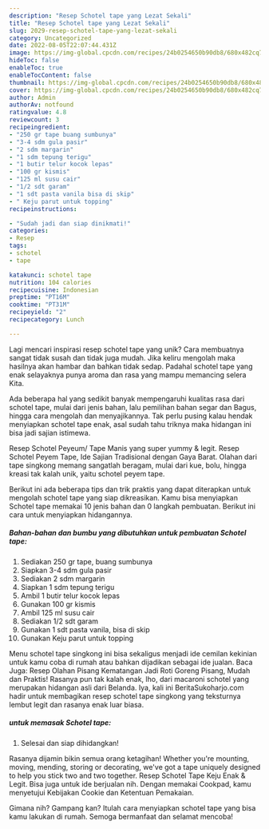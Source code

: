 ```yaml
---
description: "Resep Schotel tape yang Lezat Sekali"
title: "Resep Schotel tape yang Lezat Sekali"
slug: 2029-resep-schotel-tape-yang-lezat-sekali
category: Uncategorized
date: 2022-08-05T22:07:44.431Z
image: https://img-global.cpcdn.com/recipes/24b0254650b90db8/680x482cq70/schotel-tape-foto-resep-utama.jpg
hideToc: false
enableToc: true
enableTocContent: false
thumbnail: https://img-global.cpcdn.com/recipes/24b0254650b90db8/680x482cq70/schotel-tape-foto-resep-utama.jpg
cover: https://img-global.cpcdn.com/recipes/24b0254650b90db8/680x482cq70/schotel-tape-foto-resep-utama.jpg
author: Admin
authorAv: notfound
ratingvalue: 4.8
reviewcount: 3
recipeingredient:
- "250 gr tape buang sumbunya"
- "3-4 sdm gula pasir"
- "2 sdm margarin"
- "1 sdm tepung terigu"
- "1 butir telur kocok lepas"
- "100 gr kismis"
- "125 ml susu cair"
- "1/2 sdt garam"
- "1 sdt pasta vanila bisa di skip"
- " Keju parut untuk topping"
recipeinstructions:

- "Sudah jadi dan siap dinikmati!"
categories:
- Resep
tags:
- schotel
- tape

katakunci: schotel tape 
nutrition: 104 calories
recipecuisine: Indonesian
preptime: "PT16M"
cooktime: "PT31M"
recipeyield: "2"
recipecategory: Lunch

---
```





Lagi mencari inspirasi resep schotel tape yang unik? Cara membuatnya sangat tidak susah dan tidak juga mudah. Jika keliru mengolah maka hasilnya akan hambar dan bahkan tidak sedap. Padahal schotel tape yang enak selayaknya punya aroma dan rasa yang mampu memancing selera Kita.





Ada beberapa hal yang sedikit banyak mempengaruhi kualitas rasa dari schotel tape, mulai dari jenis bahan, lalu pemilihan bahan segar dan Bagus, hingga cara mengolah dan menyajikannya. Tak perlu pusing kalau hendak menyiapkan schotel tape enak,      asal sudah tahu triknya maka hidangan ini bisa jadi sajian istimewa.














Resep Schotel Peyeum/ Tape Manis yang super yummy &amp; legit. Resep Schotel Peyem Tape, Ide Sajian Tradisional dengan Gaya Barat. Olahan dari tape singkong memang sangatlah beragam, mulai dari kue, bolu, hingga kreasi tak kalah unik, yaitu schotel peyem tape.






Berikut ini ada beberapa tips dan trik praktis yang dapat diterapkan untuk mengolah schotel tape yang siap dikreasikan. Kamu bisa menyiapkan Schotel tape memakai 10 jenis bahan dan 0 langkah pembuatan. Berikut ini cara untuk menyiapkan hidangannya.

<!--inarticleads1-->

##### Bahan-bahan dan bumbu yang dibutuhkan untuk pembuatan Schotel tape:

1. Sediakan 250 gr tape, buang sumbunya
1. Siapkan 3-4 sdm gula pasir
1. Sediakan 2 sdm margarin
1. Siapkan 1 sdm tepung terigu
1. Ambil 1 butir telur kocok lepas
1. Gunakan 100 gr kismis
1. Ambil 125 ml susu cair
1. Sediakan 1/2 sdt garam
1. Gunakan 1 sdt pasta vanila, bisa di skip
1. Gunakan  Keju parut untuk topping


Menu schotel tape singkong ini bisa sekaligus menjadi ide cemilan kekinian untuk kamu coba di rumah atau bahkan dijadikan sebagai ide jualan. Baca Juga: Resep Olahan Pisang Kematangan Jadi Roti Goreng Pisang, Mudah dan Praktis! Rasanya pun tak kalah enak, lho, dari macaroni schotel yang merupakan hidangan asli dari Belanda. Iya, kali ini BeritaSukoharjo.com hadir untuk membagikan resep schotel tape singkong yang teksturnya lembut legit dan rasanya enak luar biasa. 

<!--inarticleads2-->

#####  untuk memasak Schotel tape:


1. Selesai dan siap dihidangkan!

Rasanya dijamin bikin semua orang ketagihan! Whether you&#39;re mounting, moving, mending, storing or decorating, we&#39;ve got a tape uniquely designed to help you stick two and two together. Resep Schotel Tape Keju Enak &amp; Legit. Bisa juga untuk ide berjualan nih. Dengan memakai Cookpad, kamu menyetujui Kebijakan Cookie dan Ketentuan Pemakaian. 

Gimana nih? Gampang kan? Itulah cara menyiapkan schotel tape yang bisa kamu lakukan di rumah. Semoga bermanfaat dan selamat mencoba!
